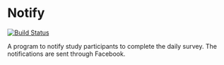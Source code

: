 Notify
======

[![Build Status](https://travis-ci.org/fadstudy/notify.png?branch=master)](https://travis-ci.org/fadstudy/notify)

A program to notify study participants to complete the daily survey.
The notifications are sent through Facebook.
